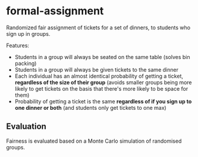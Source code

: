 # formal-assignment

Randomized fair assignment of tickets for a set of dinners, to students who sign up in groups.

Features:
- Students in a group will always be seated on the same table (solves bin packing)
- Students in a group will always be given tickets to the same dinner
- Each individual has an almost identical probability of getting a ticket, **regardless of the size of their group** (avoids smaller groups being more likely to get tickets on the basis that there's more likely to be space for them)
- Probability of getting a ticket is the same **regardless of if you sign up to one dinner or both** (and students only get tickets to one max)

## Evaluation

Fairness is evaluated based on a Monte Carlo simulation of randomised groups.
